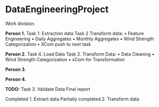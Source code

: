 # DataEngineeringProject
Work division:

**Person 1.**
Task 1. Extraction data
Task 2 Transform data: 
• Feature Engineering 
• Daily Aggregates
• Monthly Aggregates
• Wind Strength Categorization
• XCom push to next task

**Person 2.**
Task 4. Load Data
Task 2. Transform Data:
•	Data Cleaning
•	Wind Strength Categorization
•	xCom for Transformation

**Person 3.**


**Person 4.**

**TODO:**
Task 3. Validate Data
Final report


Completed 1. Extract data
Partially completed 2. Transform data



